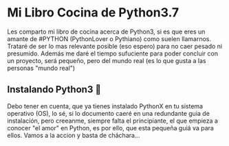 # Mi Libro Cocina de Python3.7

Les comparto mi libro de cocina acerca de Python3, si es que eres un amante de #PYTHON (PythonLover o Pythiano) como suelen llamarnos. 
Trataré de ser lo mas relevante posible (eso espero) para no caer pesado ni presumido. Además me daré el tiempo sufuciente para poder concluir con un proyecto, será pequeño, pero del mundo real (es lo que gusta a las personas "mundo real") 


## Instalando Python3 🐍 ##

Debo tener en cuenta, que ya tienes instalado PythonX en tu sistema operativo (OS), lo sé, si lo documento caeré en una redundante guia de instalación, pero creeanme, siempre falta el principiante, el que empieza a conocer "el amor" en Python, es por ello, que esta pequeña guiá va para ellos. Vamos a la accion y basta de cháchara...

